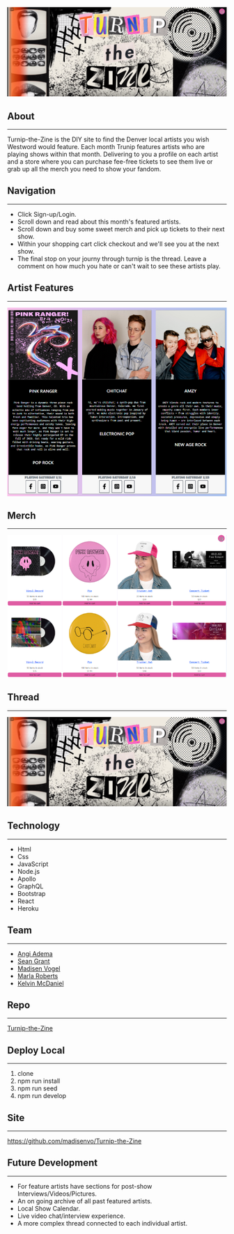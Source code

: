 <img src= ./client\public\images\turnipTheZineReadMeHeader.png>

## About
 


---
Turnip-the-Zine is the DIY site to find the Denver local artists you wish Westword would feature. Each month Trunip features artists who are playing shows within that month. Delivering to you a profile on each artist and a store where you can purchase fee-free tickets to see them live or grab up all the merch you need to show your fandom.

## Navigation
---
* Click Sign-up/Login.
* Scroll down and read about this month's featured artists.
* Scroll down and buy some sweet merch and pick up tickets to their next show.
* Within your shopping cart click checkout and we'll see you at the next show.
* The final stop on your journy through turnip is the thread. Leave a comment on how much you hate or can't wait to see these artists play. 

## Artist Features
---
<img src= ./client\public\images\turnipTheZineReadmeFeatureProfiles.png>

## Merch
---
<img src= ./client\public\images\turnipTheZineReadMeMerch.png>

## Thread
---
<img src= ./client\public\images\turnipTheZineReadMeHeader.png>

## Technology
---
* Html
* Css
* JavaScript
* Node.js
* Apollo
* GraphQL
* Bootstrap
* React
* Heroku

## Team
---
* <a href ="https://github.com/Angi-Adema">Angi Adema</a>
* <a href ="https://github.com/seanmgrant">Sean Grant</a>
* <a href ="https://github.com/madisenvo">Madisen Vogel</a>
* <a href ="https://github.com/MMockus15">Marla Roberts</a>
* <a href ="https://github.com/kelvinsinferno">Kelvin McDaniel</a>

## Repo
---
<a href ="https://github.com/madisenvo/Turnip-the-Zine">Turnip-the-Zine</a>

## Deploy Local
---
1. clone
2. npm run install
3. npm run seed
4. npm run develop

## Site
---
<a href ="https://github.com/madisenvo/Turnip-the-Zine">https://github.com/madisenvo/Turnip-the-Zine</a>

## Future Development
---
* For feature artists have sections for post-show Interviews/Videos/Pictures.
* An on going archive of all past featured artists.
* Local Show Calendar.
* Live video chat/interview experience. 
* A more complex thread connected to each individual artist.
